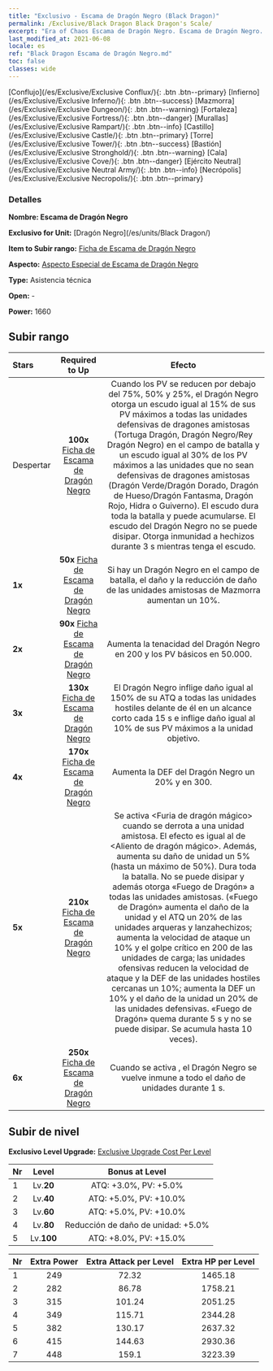 ```yaml
---
title: "Exclusivo - Escama de Dragón Negro (Black Dragon)"
permalink: /Exclusive/Black Dragon Black Dragon's Scale/
excerpt: "Era of Chaos Escama de Dragón Negro. Escama de Dragón Negro. Era of Chaos Exclusivo Escama de Dragón Negro. Dragón Negro Exclusivo."
last_modified_at: 2021-06-08
locale: es
ref: "Black Dragon Escama de Dragón Negro.md"
toc: false
classes: wide
---
```

 [Conflujo](/es/Exclusive/Exclusive Conflux/){: .btn .btn--primary} [Infierno](/es/Exclusive/Exclusive Inferno/){: .btn .btn--success} [Mazmorra](/es/Exclusive/Exclusive Dungeon/){: .btn .btn--warning} [Fortaleza](/es/Exclusive/Exclusive Fortress/){: .btn .btn--danger} [Murallas](/es/Exclusive/Exclusive Rampart/){: .btn .btn--info} [Castillo](/es/Exclusive/Exclusive Castle/){: .btn .btn--primary} [Torre](/es/Exclusive/Exclusive Tower/){: .btn .btn--success} [Bastión](/es/Exclusive/Exclusive Stronghold/){: .btn .btn--warning} [Cala](/es/Exclusive/Exclusive Cove/){: .btn .btn--danger} [Ejército Neutral](/es/Exclusive/Exclusive Neutral Army/){: .btn .btn--info} [Necrópolis](/es/Exclusive/Exclusive Necropolis/){: .btn .btn--primary} 

### Detalles
 **Nombre: Escama de Dragón Negro** 

 **Exclusivo for Unit:** [Dragón Negro](/es/units/Black Dragon/) 

 **Item to Subir rango:** [Ficha de Escama de Dragón Negro](/ItemsES/con_993/)

 **Aspecto:** [Aspecto Especial de Escama de Dragón Negro](/ItemsES/con_661/)

 **Type:** Asistencia técnica

 **Open:** -

 **Power:** 1660

## Subir rango

  |     Stars    |  Required to Up | Efecto |
  |:-------------|:---------------:|:---------------:|
  |  Despertar  | **100x** [Ficha de Escama de Dragón Negro](/ItemsES/con_993/) | <Shelter of Dragons> Cuando los PV se reducen por debajo del 75%, 50% y 25%, el Dragón Negro otorga un escudo igual al 15% de sus PV máximos a todas las unidades defensivas de dragones amistosas (Tortuga Dragón, Dragón Negro/Rey Dragón Negro) en el campo de batalla y un escudo igual al 30% de los PV máximos a las unidades que no sean defensivas de dragones amistosas (Dragón Verde/Dragón Dorado, Dragón de Hueso/Dragón Fantasma, Dragón Rojo, Hidra o Guiverno). El escudo dura toda la batalla y puede acumularse. El escudo del Dragón Negro no se puede disipar. Otorga inmunidad a hechizos durante 3 s mientras tenga el escudo. |
  | **1x** <i class="fas fa-star"/> | **50x** [Ficha de Escama de Dragón Negro](/ItemsES/con_993/) | Si hay un Dragón Negro en el campo de batalla, el daño y la reducción de daño de las unidades amistosas de Mazmorra aumentan un 10%. |
  | **2x** <i class="fas fa-star"/> | **90x** [Ficha de Escama de Dragón Negro](/ItemsES/con_993/) | Aumenta la tenacidad del Dragón Negro en 200 y los PV básicos en 50.000. |
  | **3x** <i class="fas fa-star"/> | **130x** [Ficha de Escama de Dragón Negro](/ItemsES/con_993/) | <Magic Dragon Breath> El Dragón Negro inflige daño igual al 150% de su ATQ a todas las unidades hostiles delante de él en un alcance corto cada 15 s e inflige daño igual al 10% de sus PV máximos a la unidad objetivo. |
  | **4x** <i class="fas fa-star"/> | **170x** [Ficha de Escama de Dragón Negro](/ItemsES/con_993/) | Aumenta la DEF del Dragón Negro un 20% y en 300. |
  | **5x** <i class="fas fa-star"/> | **210x** [Ficha de Escama de Dragón Negro](/ItemsES/con_993/) | Se activa <Furia de dragón mágico> cuando se derrota a una unidad amistosa. El efecto es igual al de <Aliento de dragón mágico>. Además, aumenta su daño de unidad un 5% (hasta un máximo de 50%). Dura toda la batalla. No se puede disipar y además otorga «Fuego de Dragón» a todas las unidades amistosas. («Fuego de Dragón» aumenta el daño de la unidad y el ATQ un 20% de las unidades arqueras y lanzahechizos; aumenta la velocidad de ataque un 10% y el golpe crítico en 200 de las unidades de carga; las unidades ofensivas reducen la velocidad de ataque y la DEF de las unidades hostiles cercanas un 10%; aumenta la DEF un 10% y el daño de la unidad un 20% de las unidades defensivas. «Fuego de Dragón» quema durante 5 s y no se puede disipar. Se acumula hasta 10 veces). |
  | **6x** <i class="fas fa-star"/> | **250x** [Ficha de Escama de Dragón Negro](/ItemsES/con_993/) | Cuando se activa <Black Dragon Scale>, el Dragón Negro se vuelve inmune a todo el daño de unidades durante 1 s. |


## Subir de nivel
 **Exclusivo Level Upgrade:** [Exclusive Upgrade Cost Per Level](/Exclusive/ExclusiveUpgradeCostPerLevel/)

  |  Nr  |   Level  | Bonus at Level |
  |:-----|:--------:|:--------------:|
  | 1 | Lv.**20** | ATQ: +3.0%, PV: +5.0% |
  | 2 | Lv.**40** | ATQ: +5.0%, PV: +10.0% |
  | 3 | Lv.**60** | ATQ: +5.0%, PV: +10.0% |
  | 4 | Lv.**80** | Reducción de daño de unidad: +5.0% |
  | 5 | Lv.**100** | ATQ: +8.0%, PV: +15.0% |


  |  Nr  |  Extra Power | Extra Attack per Level | Extra HP per Level |
  |:-----|:--------:|:--------:|:--------:|
  | 1 | 249 | 72.32 | 1465.18 |
  | 2 | 282 | 86.78 | 1758.21 |
  | 3 | 315 | 101.24 | 2051.25 |
  | 4 | 349 | 115.71 | 2344.28 |
  | 5 | 382 | 130.17 | 2637.32 |
  | 6 | 415 | 144.63 | 2930.36 |
  | 7 | 448 | 159.1 | 3223.39 |


